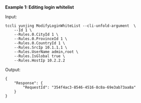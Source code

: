 **Example 1: Editing login whitelist**



Input: 

```
tccli yunjing ModifyLoginWhiteList --cli-unfold-argument  \
    --Id 1 \
    --Rules.0.CityId 1 \
    --Rules.0.ProvinceId 1 \
    --Rules.0.CountryId 1 \
    --Rules.SrcIp 10.1.1.1 \
    --Rules.UserName admin,root \
    --Rules.IsGlobal true \
    --Rules.HostIp 10.2.2.2
```

Output: 
```
{
    "Response": {
        "RequestId": "354f4ac3-8546-4516-8c8a-69e3ab73aa8a"
    }
}
```

